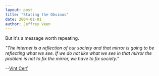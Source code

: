 ```yaml
--- 
layout: post
title: "Stating the Obvious"
date: 2004-01-01
author: Jeffrey Veen
---
```

But it's a message worth repeating.

<cite>"The internet is a reflection of our society and that mirror is going to be reflecting what we see. If we do not like what we see in that mirror the problem is not to fix the mirror, we have to fix society."</cite>

--<a href="http://news.bbc.co.uk/2/hi/technology/3292043.stm">Vint Cerf</a>
&#8203;